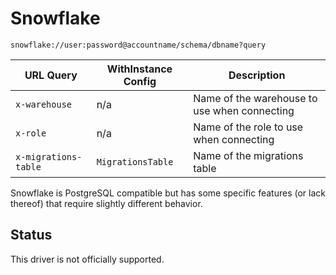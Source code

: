 # Snowflake

`snowflake://user:password@accountname/schema/dbname?query`

| URL Query  | WithInstance Config | Description |
|------------|---------------------|-------------|
| `x-warehouse`| n/a | Name of the warehouse to use when connecting |
| `x-role`     | n/a | Name of the role to use when connecting |
| `x-migrations-table` | `MigrationsTable` | Name of the migrations table |

Snowflake is PostgreSQL compatible but has some specific features (or lack thereof) that require slightly different behavior.

## Status
This driver is not officially supported.
